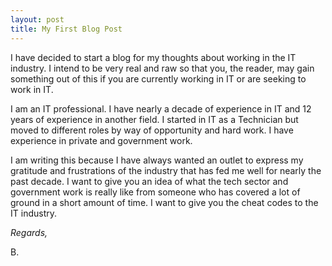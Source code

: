 ```yaml
---
layout: post
title: My First Blog Post
---
```


I have decided to start a blog for my thoughts about working in the IT industry. I intend to be very real and raw so that you, the reader, may gain something out of this if you are currently working in IT or are seeking to work in IT.

I am an IT professional. I have nearly a decade of experience in IT and 12 years of experience in another field. I started in IT as a Technician but moved to different roles by way of opportunity and hard work. I have experience in private and government work. 

I am writing this because I have always wanted an outlet to express my gratitude and frustrations of the industry that has fed me well for nearly the past decade. I want to give you an idea of what the tech sector and government work is really like from someone who has covered a lot of ground in a short amount of time. I want to give you the cheat codes to the IT industry.


*Regards,*

B.